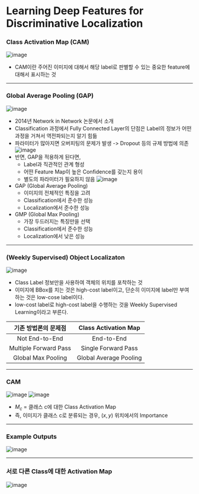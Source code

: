 # Learning Deep Features for Discriminative Localization

### Class Activation Map (CAM)
![image](https://user-images.githubusercontent.com/41967014/174726406-a3149823-24c6-4933-a073-316a295c9670.png)
- CAM이란 주어진 이미지에 대해서 해당 label로 판별할 수 있는 중요한 feature에 대해서 표시하는 것

**********

### Global Average Pooling (GAP)
![image](https://user-images.githubusercontent.com/41967014/174726582-f0c7552e-6cd7-44df-bd48-45b82beb749c.png)
- 2014년 Network in Network 논문에서 소개
- Classification 과정에서 Fully Connected Layer의 단점은 Label의 정보가 어떤 과정을 거쳐서 역전파되는지 알기 힘듦
- 파라미터가 많아지면 오버피팅의 문제가 발생 -> Dropout 등의 규제 방법에 의존
![image](https://user-images.githubusercontent.com/41967014/174726979-466c6520-5f32-4dff-932a-0674555416e6.png)
- 반면, GAP을 적용하게 된다면,
  - Label과 직관적인 관계 형성
  - 어떤 Feature Map이 높은 Confidence를 갖는지 용이
  - 별도의 파라미터가 필요하지 않음
![image](https://user-images.githubusercontent.com/41967014/174727555-9752dddf-cb8b-4e50-a042-8b2db3d9bca0.png)
- GAP (Global Average Pooling)
  - 이미지의 전체적인 특징을 고려
  - Classification에서 준수한 성능
  - Localization에서 준수한 성능
- GMP (Global Max Pooling)
  - 가장 두드러지는 특징만을 선택
  - Classification에서 준수한 성능
  - Localization에서 낮은 성능

**********

### (Weekly Supervised) Object Localizaton 
![image](https://user-images.githubusercontent.com/41967014/174727986-0ed3f3d5-09c4-4956-b66c-8a4fa34895d0.png)
- Class Label 정보만을 사용하여 객체의 위치를 포착하는 것
- 이미지에 BBox를 치는 것은 high-cost label이고, 단순히 이미지에 label만 부여하는 것은 low-cose label이다.
- low-cost label로 high-cost label을 수행하는 것을 Weekly Supervised Learning이라고 부른다.

|기존 방법론의 문제점|Class Activation Map|
|:------:|:------:|
|Not End-to-End|End-to-End|
|Multiple Forward Pass|Single Forward Pass|
|Global Max Pooling|Global Average Pooling|

**********

### CAM
![image](https://user-images.githubusercontent.com/41967014/174729485-47e8ac57-f64f-4c51-a332-9873f655667b.png)
![image](https://user-images.githubusercontent.com/41967014/174729591-0e4b705a-c9f7-4ee3-ac64-c2a39afbf559.png)
- $M_{c}$ = 클래스 c에 대한 Class Activation Map
- 즉, 이미지가 클래스 c로 분류되는 경우, $(x,y)$ 위치에서의 Importance

**********

### Example Outputs
![image](https://user-images.githubusercontent.com/41967014/174729680-badb9db3-ac9b-44dd-8425-b1fb81ba461e.png)

**********

### 서로 다른 Class에 대한 Activation Map
![image](https://user-images.githubusercontent.com/41967014/174730480-03e42edd-b2a8-4116-b290-c09778c63748.png)

